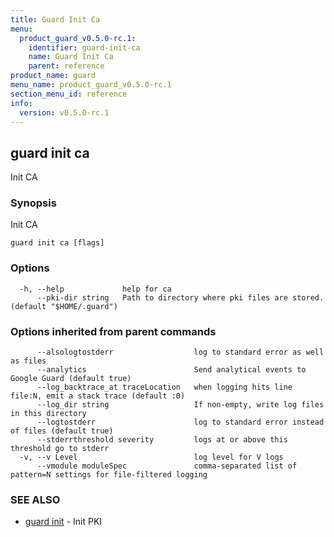 ```yaml
---
title: Guard Init Ca
menu:
  product_guard_v0.5.0-rc.1:
    identifier: guard-init-ca
    name: Guard Init Ca
    parent: reference
product_name: guard
menu_name: product_guard_v0.5.0-rc.1
section_menu_id: reference
info:
  version: v0.5.0-rc.1
---
```


## guard init ca

Init CA

### Synopsis

Init CA

```
guard init ca [flags]
```

### Options

```
  -h, --help             help for ca
      --pki-dir string   Path to directory where pki files are stored. (default "$HOME/.guard")
```

### Options inherited from parent commands

```
      --alsologtostderr                  log to standard error as well as files
      --analytics                        Send analytical events to Google Guard (default true)
      --log_backtrace_at traceLocation   when logging hits line file:N, emit a stack trace (default :0)
      --log_dir string                   If non-empty, write log files in this directory
      --logtostderr                      log to standard error instead of files (default true)
      --stderrthreshold severity         logs at or above this threshold go to stderr
  -v, --v Level                          log level for V logs
      --vmodule moduleSpec               comma-separated list of pattern=N settings for file-filtered logging
```

### SEE ALSO

* [guard init](/products/guard/v0.5.0-rc.1/reference/guard_init)	 - Init PKI

